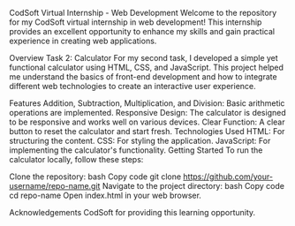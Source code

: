 CodSoft Virtual Internship - Web Development
Welcome to the repository for my CodSoft virtual internship in web development! This internship provides an excellent opportunity to enhance my skills and gain practical experience in creating web applications.

Overview
Task 2: Calculator
For my second task, I developed a simple yet functional calculator using HTML, CSS, and JavaScript. This project helped me understand the basics of front-end development and how to integrate different web technologies to create an interactive user experience.

Features
Addition, Subtraction, Multiplication, and Division: Basic arithmetic operations are implemented.
Responsive Design: The calculator is designed to be responsive and works well on various devices.
Clear Function: A clear button to reset the calculator and start fresh.
Technologies Used
HTML: For structuring the content.
CSS: For styling the application.
JavaScript: For implementing the calculator's functionality.
Getting Started
To run the calculator locally, follow these steps:

Clone the repository:
bash
Copy code
git clone https://github.com/your-username/repo-name.git
Navigate to the project directory:
bash
Copy code
cd repo-name
Open index.html in your web browser.

Acknowledgements
CodSoft for providing this learning opportunity.
